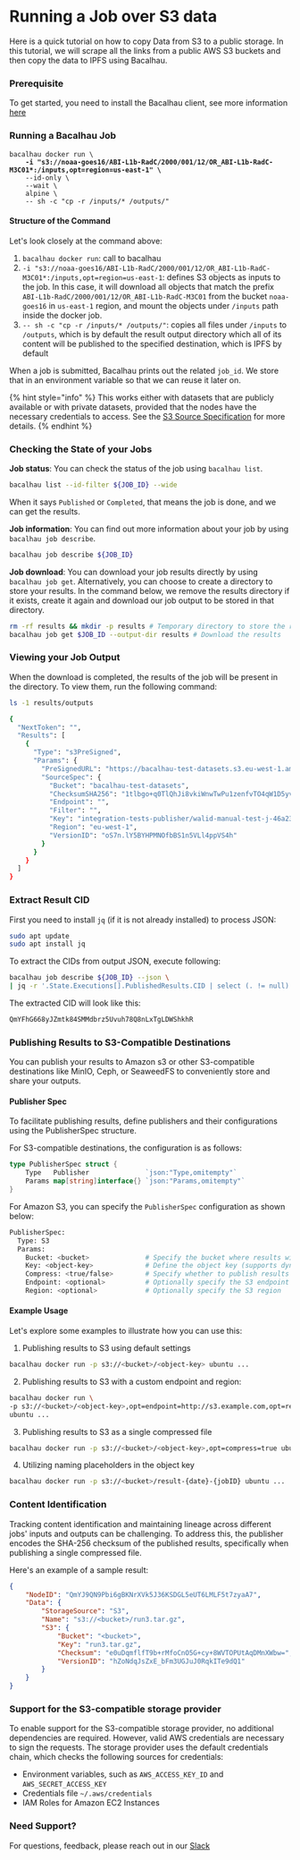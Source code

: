 # Running a Job over S3 data

Here is a quick tutorial on how to copy Data from S3 to a public storage. In this tutorial, we will scrape all the links from a public AWS S3 buckets and then copy the data to IPFS using Bacalhau.

### Prerequisite[​](http://localhost:3000/setting-up/data-ingestion/s3#prerequisite) <a href="#prerequisite" id="prerequisite"></a>

To get started, you need to install the Bacalhau client, see more information [here](../../getting-started/installation.md)

### Running a Bacalhau Job[​](http://localhost:3000/setting-up/data-ingestion/s3#running-a-bacalhau-job) <a href="#running-a-bacalhau-job" id="running-a-bacalhau-job"></a>

<pre class="language-bash"><code class="lang-bash">bacalhau docker run \
<strong>    -i "s3://noaa-goes16/ABI-L1b-RadC/2000/001/12/OR_ABI-L1b-RadC-M3C01*:/inputs,opt=region=us-east-1" \
</strong>    --id-only \
    --wait \
    alpine \
    -- sh -c "cp -r /inputs/* /outputs/"
</code></pre>

#### Structure of the Command[​](http://localhost:3000/setting-up/data-ingestion/s3#structure-of-the-command) <a href="#structure-of-the-command" id="structure-of-the-command"></a>

Let's look closely at the command above:

1. `bacalhau docker run`: call to bacalhau
2. `-i "s3://noaa-goes16/ABI-L1b-RadC/2000/001/12/OR_ABI-L1b-RadC-M3C01*:/inputs,opt=region=us-east-1`: defines S3 objects as inputs to the job. In this case, it will download all objects that match the prefix `ABI-L1b-RadC/2000/001/12/OR_ABI-L1b-RadC-M3C01` from the bucket `noaa-goes16` in `us-east-1` region, and mount the objects under `/inputs` path inside the docker job.
3. `-- sh -c "cp -r /inputs/* /outputs/"`: copies all files under `/inputs` to `/outputs`, which is by default the result output directory which all of its content will be published to the specified destination, which is IPFS by default

When a job is submitted, Bacalhau prints out the related `job_id`. We store that in an environment variable so that we can reuse it later on.

{% hint style="info" %}
This works either with datasets that are publicly available or with private datasets, provided that the nodes have the necessary credentials to access. See the [S3 Source Specification](../../references/other-specifications/sources/s3.md) for more details.
{% endhint %}

### Checking the State of your Jobs[​](http://localhost:3000/setting-up/data-ingestion/s3#checking-the-state-of-your-jobs) <a href="#checking-the-state-of-your-jobs" id="checking-the-state-of-your-jobs"></a>

**Job status**: You can check the status of the job using `bacalhau list`.

```bash
bacalhau list --id-filter ${JOB_ID} --wide
```

When it says `Published` or `Completed`, that means the job is done, and we can get the results.

**Job information**: You can find out more information about your job by using `bacalhau job describe`.

```bash
bacalhau job describe ${JOB_ID}
```

**Job download**: You can download your job results directly by using `bacalhau job get`. Alternatively, you can choose to create a directory to store your results. In the command below, we remove the results directory if it exists, create it again and download our job output to be stored in that directory.

```bash
rm -rf results && mkdir -p results # Temporary directory to store the results
bacalhau job get $JOB_ID --output-dir results # Download the results
```

### Viewing your Job Output[​](http://localhost:3000/setting-up/data-ingestion/s3#viewing-your-job-output) <a href="#viewing-your-job-output" id="viewing-your-job-output"></a>

When the download is completed, the results of the job will be present in the directory. To view them, run the following command:

```bash
ls -1 results/outputs

{
  "NextToken": "",
  "Results": [
    {
      "Type": "s3PreSigned",
      "Params": {
        "PreSignedURL": "https://bacalhau-test-datasets.s3.eu-west-1.amazonaws.com/integration-tests-publisher/walid-manual-test-j-46a23fe7-e063-4ba6-8879-aac62af732b0.tar.gz?X-Amz-Algorithm=AWS4-HMAC-SHA256&X-Amz-Credential=AKIAUEMPQ7JFSLGEPHJG%2F20240129%2Feu-west-1%2Fs3%2Faws4_request&X-Amz-Date=20240129T060142Z&X-Amz-Expires=1800&X-Amz-SignedHeaders=host&x-id=GetObject&X-Amz-Signature=cea00578ae3b03a1b52dba2d65a1bab40f1901fb7cd4ee1a0a974dc05b595f2e",
        "SourceSpec": {
          "Bucket": "bacalhau-test-datasets",
          "ChecksumSHA256": "1tlbgo+q0TlQhJi8vkiWnwTwPu1zenfvTO4qW1D5yvI=",
          "Endpoint": "",
          "Filter": "",
          "Key": "integration-tests-publisher/walid-manual-test-j-46a23fe7-e063-4ba6-8879-aac62af732b0.tar.gz",
          "Region": "eu-west-1",
          "VersionID": "oS7n.lY5BYHPMNOfbBS1n5VLl4ppVS4h"
        }
      }
    }
  ]
}
```

### Extract Result CID[​](http://localhost:3000/setting-up/data-ingestion/s3#extract-result-cid) <a href="#extract-result-cid" id="extract-result-cid"></a>

First you need to install `jq` (if it is not already installed) to process JSON:

```bash
sudo apt update
sudo apt install jq
```

To extract the CIDs from output JSON, execute following:

```bash
bacalhau job describe ${JOB_ID} --json \
| jq -r '.State.Executions[].PublishedResults.CID | select (. != null)'
```

The extracted CID will look like this:

```bash
QmYFhG668yJZmtk84SMMdbrz5Uvuh78Q8nLxTgLDWShkhR
```

### Publishing Results to S3-Compatible Destinations[​](http://localhost:3000/setting-up/data-ingestion/s3#publishing-results-to-s3-compatible-destinations) <a href="#publishing-results-to-s3-compatible-destinations" id="publishing-results-to-s3-compatible-destinations"></a>

You can publish your results to Amazon s3 or other S3-compatible destinations like MinIO, Ceph, or SeaweedFS to conveniently store and share your outputs.

#### Publisher Spec[​](http://localhost:3000/setting-up/data-ingestion/s3#publisher-spec) <a href="#publisher-spec" id="publisher-spec"></a>

To facilitate publishing results, define publishers and their configurations using the PublisherSpec structure.

For S3-compatible destinations, the configuration is as follows:

```go
type PublisherSpec struct {
    Type   Publisher              `json:"Type,omitempty"`
    Params map[string]interface{} `json:"Params,omitempty"`
}
```

For Amazon S3, you can specify the `PublisherSpec` configuration as shown below:

```bash
PublisherSpec:
  Type: S3
  Params:
    Bucket: <bucket>              # Specify the bucket where results will be stored
    Key: <object-key>             # Define the object key (supports dynamic naming using placeholders)
    Compress: <true/false>        # Specify whether to publish results as a single gzip file (default: false)
    Endpoint: <optional>          # Optionally specify the S3 endpoint
    Region: <optional>            # Optionally specify the S3 region
```

#### Example Usage[​](http://localhost:3000/setting-up/data-ingestion/s3#example-usage) <a href="#example-usage" id="example-usage"></a>

Let's explore some examples to illustrate how you can use this:

1. Publishing results to S3 using default settings

```bash
bacalhau docker run -p s3://<bucket>/<object-key> ubuntu ...
```

2. Publishing results to S3 with a custom endpoint and region:

```bash
bacalhau docker run \
-p s3://<bucket>/<object-key>,opt=endpoint=http://s3.example.com,opt=region=us-east-1 \
ubuntu ...
```

3. Publishing results to S3 as a single compressed file

```bash
bacalhau docker run -p s3://<bucket>/<object-key>,opt=compress=true ubuntu ...
```

4. Utilizing naming placeholders in the object key

```bash
bacalhau docker run -p s3://<bucket>/result-{date}-{jobID} ubuntu ...
```

### Content Identification[​](http://localhost:3000/setting-up/data-ingestion/s3#content-identification) <a href="#content-identification" id="content-identification"></a>

Tracking content identification and maintaining lineage across different jobs' inputs and outputs can be challenging. To address this, the publisher encodes the SHA-256 checksum of the published results, specifically when publishing a single compressed file.

Here's an example of a sample result:

```json
{
    "NodeID": "QmYJ9QN9Pbi6gBKNrXVk5J36KSDGL5eUT6LMLF5t7zyaA7",
    "Data": {
        "StorageSource": "S3",
        "Name": "s3://<bucket>/run3.tar.gz",
        "S3": {
            "Bucket": "<bucket>",
            "Key": "run3.tar.gz",
            "Checksum": "e0uDqmflfT9b+rMfoCnO5G+cy+8WVTOPUtAqDMnXWbw=",
            "VersionID": "hZoNdqJsZxE_bFm3UGJuJ0RqkITe9dQ1"
        }
    }
}
```

### Support for the S3-compatible storage provider[​](http://localhost:3000/setting-up/data-ingestion/s3#support-for-the-s3-compatible-storage-provider) <a href="#support-for-the-s3-compatible-storage-provider" id="support-for-the-s3-compatible-storage-provider"></a>

To enable support for the S3-compatible storage provider, no additional dependencies are required. However, valid AWS credentials are necessary to sign the requests. The storage provider uses the default credentials chain, which checks the following sources for credentials:

* Environment variables, such as `AWS_ACCESS_KEY_ID` and `AWS_SECRET_ACCESS_KEY`
* Credentials file `~/.aws/credentials`
* IAM Roles for Amazon EC2 Instances

### Need Support?[​](http://localhost:3000/setting-up/data-ingestion/s3#need-support) <a href="#need-support" id="need-support"></a>

For questions, feedback, please reach out in our [Slack](https://bacalhauproject.slack.com/)

